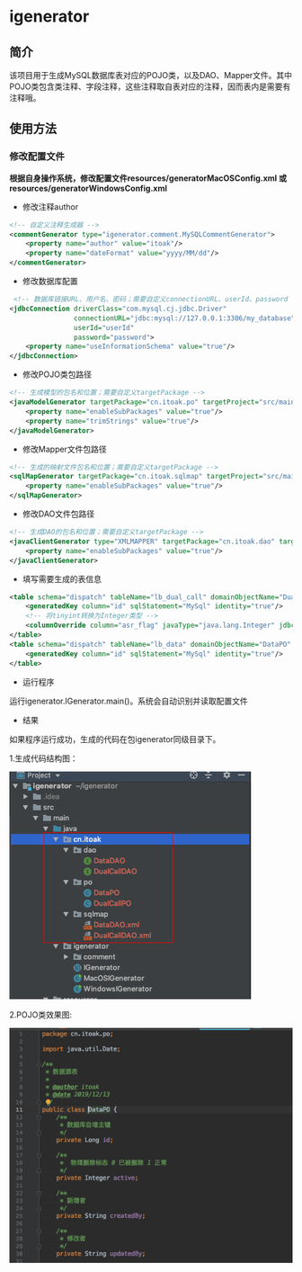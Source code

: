 # igenerator

## 简介
该项目用于生成MySQL数据库表对应的POJO类，以及DAO、Mapper文件。其中POJO类包含类注释、字段注释，这些注释取自表对应的注释，因而表内是需要有注释哦。

## 使用方法
### 修改配置文件
**根据自身操作系统，修改配置文件resources/generatorMacOSConfig.xml 或 resources/generatorWindowsConfig.xml**

- 修改注释author
```xml
<!-- 自定义注释生成器 -->
<commentGenerator type="igenerator.comment.MySQLCommentGenerator">
    <property name="author" value="itoak"/>
    <property name="dateFormat" value="yyyy/MM/dd"/>
</commentGenerator>
```

- 修改数据库配置
```xml
 <!-- 数据库链接URL、用户名、密码；需要自定义connectionURL、userId、password -->
<jdbcConnection driverClass="com.mysql.cj.jdbc.Driver"
                connectionURL="jdbc:mysql://127.0.0.1:3306/my_database"
                userId="userId"
                password="password">
    <property name="useInformationSchema" value="true"/>
</jdbcConnection>
```

- 修改POJO类包路径
```xml
<!-- 生成模型的包名和位置；需要自定义targetPackage -->
<javaModelGenerator targetPackage="cn.itoak.po" targetProject="src/main/java">
    <property name="enableSubPackages" value="true"/>
    <property name="trimStrings" value="true"/>
</javaModelGenerator>
```

- 修改Mapper文件包路径
```xml
<!-- 生成的映射文件包名和位置；需要自定义targetPackage -->
<sqlMapGenerator targetPackage="cn.itoak.sqlmap" targetProject="src/main/java">
    <property name="enableSubPackages" value="true"/>
</sqlMapGenerator>
```

- 修改DAO文件包路径
```xml
<!-- 生成DAO的包名和位置；需要自定义targetPackage -->
<javaClientGenerator type="XMLMAPPER" targetPackage="cn.itoak.dao" targetProject="src/main/java">
    <property name="enableSubPackages" value="true"/>
</javaClientGenerator>
```

- 填写需要生成的表信息
```xml
<table schema="dispatch" tableName="lb_dual_call" domainObjectName="DualCallPO" mapperName="DualCallDAO">
    <generatedKey column="id" sqlStatement="MySql" identity="true"/>
    <!-- 将tinyint转换为Integer类型 -->
    <columnOverride column="asr_flag" javaType="java.lang.Integer" jdbcType="TINYINT"/>
</table>
<table schema="dispatch" tableName="lb_data" domainObjectName="DataPO" mapperName="DataDAO">
    <generatedKey column="id" sqlStatement="MySql" identity="true"/>
</table>
```
- 运行程序

运行igenerator.IGenerator.main()。系统会自动识别并读取配置文件

- 结果

如果程序运行成功，生成的代码在包igenerator同级目录下。

1.生成代码结构图：

![代码结构图](https://raw.githubusercontent.com/OakWang/igenerator/master/src/main/resources/static/result.png)

2.POJO类效果图:

![POJO类效果图](https://raw.githubusercontent.com/OakWang/igenerator/master/src/main/resources/static/pojo.png)
